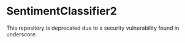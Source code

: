 # SentimentClassifier2

This repository is deprecated due to a security vulnerability found in underscore.
